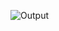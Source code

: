 ![Output](https://user-images.githubusercontent.com/87525399/193393370-b28a4203-2dee-47da-856b-bf428f0382f8.JPG)
